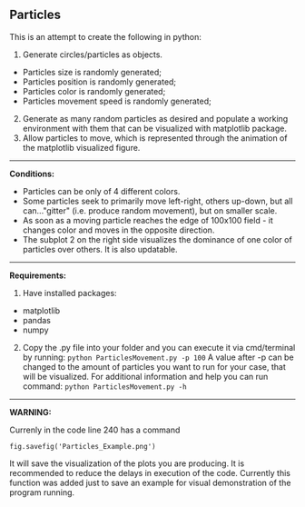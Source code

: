 ## Particles

This is an attempt to create the following in python:

1. Generate circles/particles as objects.
  * Particles size is randomly generated;
  * Particles position is randomly generated;
  * Particles color is randomly generated;
  * Particles movement speed is randomly generated;
2. Generate as many random particles as desired and populate a working environment with them that can be visualized with matplotlib package.
3. Allow particles to move, which is represented through the animation of the matplotlib visualized figure.

---
__Conditions:__

* Particles can be only of 4 different colors.
* Some particles seek to primarily move left-right, others up-down, but all can..."gitter" (i.e. produce random movement), but on smaller scale.
* As soon as a moving particle reaches the edge of 100x100 field - it changes color and moves in the opposite direction.
* The subplot 2 on the right side visualizes the dominance of one color of particles over others. It is also updatable.

---
__Requirements:__

1. Have installed packages:
  * matplotlib
  * pandas
  * numpy
2. Copy the .py file into your folder and you can execute it via cmd/terminal by running:
`python ParticlesMovement.py -p 100`
A value after -p can be changed to the amount of particles you want to run for your case, that will be visualized. 
For additional information and help you can run command:
`python ParticlesMovement.py -h`

---
__WARNING:__

Currenly in the code line 240 has a command

```{python}
fig.savefig('Particles_Example.png')
```

It will save the visualization of the plots you are producing. It is recommended to reduce the delays in execution of the code.
Currently this function was added just to save an example for visual demonstration of the program running.
